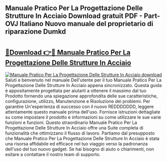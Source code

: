 ## Manuale Pratico Per La Progettazione Delle Strutture In Acciaio Download gratuit PDF - Part-OVJ Italiano Nuovo manuale del proprietario di riparazione Dumkd

# <h2><a href="http://dfcjuw6.blite.top/?on=Manuale+Pratico+Per+La+Progettazione+Delle+Strutture+In+Acciaio">🔗Download 👉🔴 Manuale Pratico Per La Progettazione Delle Strutture In Acciaio</a></h2>

[![Manuale Pratico Per La Progettazione Delle Strutture In Acciaio download](https://i.imgur.com/lujVjoI.png)](http://dfcjuw6.blite.top/?on=Manuale+Pratico+Per+La+Progettazione+Delle+Strutture+In+Acciaio)
Saluti e benvenuto nel manuale Dell'utente per il tuo Manuale Pratico Per La Progettazione Delle Strutture In Acciaio appena sincronizzato. Questa guida è appositamente progettata per aiutarti a ottenere il massimo dal tuo Prodotto fornendo una spiegazione approfondita delle sue caratteristiche, configurazione, utilizzo, Manutenzione e Risoluzione dei problemi. Per garantire Un'esperienza di successo con il nuovo REDDDDDDD, leggere attentamente questo manuale prima dell'uso. Fornisce istruzioni dettagliate su come impostare il prodotto e informazioni su come utilizzare le sue varie funzioni e funzioni. Questo straordinario Manuale Pratico Per La Progettazione Delle Strutture In Acciaio offre una Suite completa di funzionalità che ottimizzano il flusso di lavoro. Partiamo dal presupposto che Manuale Pratico Per La Progettazione Delle Strutture In Acciaio è stata una risorsa affidabile ed efficace nel tuo viaggio verso la padronanza dell'uso del tuo nuovo gadget. Se hai bisogno di aiuto o chiarimenti, non esitare a contattare il nostro team di supporto.
